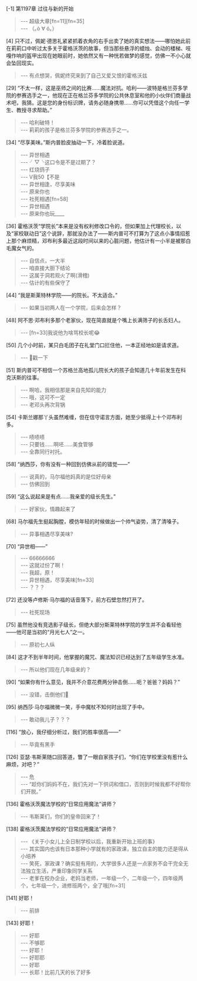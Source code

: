 
[-1] 第1197章 过往与新的开始
>--- 超级大章[fn=11][fn=35]<br>
>--- （｡ò ∀ ó｡）<br>

[4] 只不过，佩妮·德思礼紧紧抓着衣角的右手出卖了她的真实想法——哪怕她此前在莉莉口中听过太多关于霍格沃茨的故事，但当那些悬浮的蜡烛、会动的楼梯、吱嘎作响的盔甲出现在她眼前时，她依然又有一种恍若做梦的感觉，仿佛一不小心就会坠回现实。
>--- 有点想哭，佩妮终究来到了自己又爱又恨的霍格沃兹<br>

[29] “不太一样，这是巫师之间的比赛……魔法对抗。哈利——波特是格兰芬多学院的参赛选手之一，他现在正在格兰芬多学院的公共休息室和他的小伙伴们商量战术吧，我猜。这是您的身份标识牌，请务必随身携带……你可以凭借这个向任一学生、教授寻求帮助。”
>--- 哈利破特！<br>
>--- 莉莉的孩子是格兰芬多学院的参赛选手之一。<br>

[34] “尽享美味。”斯内普脸皮抽动一下，冷着脸说道。
>--- 异世相遇<br>
>--- ╯▽╰这口令是不是过期了？<br>
>--- 红烧鸽子<br>
>--- V我50【不是<br>
>--- 异世相逢，尽享美味<br>
>--- 原来你也<br>
>--- 社死相遇[fn=58]<br>
>--- 异世相遇<br>
>--- 原来你也玩____<br>

[36] 霍格沃茨“学院长”本来是没有权利修改口令的，但如果加上代理校长，以及“家校联动日”这个说辞，那就没办法了——斯内普可不打算为了这点小事情招惹上那个麻烦精，邓布利多最近这段时间以来的心脏问题，他估计有一小半是被那白毛魔女气的。
>--- 自信点，一大半<br>
>--- 咱直接大胆下结论<br>
>--- 这属于洞若观火了啊(滑稽)<br>
>--- 估计的有些保守了<br>

[44] “我是斯莱特林学院——的院长。不太适合。”
>--- 如果当初两人在一个学院，后来会怎样？<br>

[48] 阿不思·邓布利多那个老家伙，现在简直就是个嘴上长满筛子的长舌妇人。
>--- [fn=33]我说他为啥骂校长呢😂<br>

[50] 几个小时前，某只白毛团子在礼堂门口拦住他，一本正经地如是请求道。
>--- 🔪戳一下<br>

[51] 斯内普可不相信一个苏格兰高地孤儿院长大的孩子会知道几十年前发生在科克沃斯的往事。
>--- 啊哈，我相信那是来自先知的能力<br>
>--- 哦，这可不一定<br>
>--- 老邓头再次背锅<br>

[54] 卡斯兰娜那丫头虽然难缠，但在信守诺言方面，她至少抵得上十个邓布利多。
>--- 啧啧啧<br>
>--- 只要钱……啊呸……美食管够<br>
>--- 全靠同行衬托。<br>

[58] “纳西莎，你有没有一种回到仿佛从前的错觉——”
>--- 说真的，马尔福他妈真的是位好母亲<br>
>--- 仿佛回到<br>

[59] “这么说起来是有点……我亲爱的级长先生。”
>--- 好家伙，情趣起来了<br>

[68] 马尔福先生挺起胸膛，模仿年轻的时候做出一个帅气姿势，清了清嗓子。
>--- 异事相遇尽享美味?<br>

[70] “异世相——”
>--- 66666666<br>
>--- 这就过份了啊！<br>
>--- 我超，原！<br>
>--- 异世相遇，尽享美味[fn=33]<br>
>--- ？？？<br>

[72] 还没等卢修斯·马尔福的话音落下，前方石壁忽然打开了。
>--- 社死现场<br>

[75] 虽然他没有竞选影子级长，但绝大部分斯莱特林学院的学生并不会看轻他——他可是当初的“月光七人”之一。
>--- 原初七人纵<br>

[84] 这才不到半年时间，他掌握的魔咒、魔法知识已经达到了五年级学生水准。
>--- 所以他们现在几年级来的？<br>

[90] “如果你有什么意见，我并不介意花费两分钟击倒……呃？爸爸？妈妈？”
>--- 没错，击倒他们🐶<br>

[95] 纳西莎·马尔福微微一笑，手中魔杖不知何时出现了手中。
>--- 敢动我儿子？？？<br>

[116] “放心，我仔细分析过，我们的胜率很高——”
>--- 毕竟有黑手<br>

[126] 亚瑟·韦斯莱随口回答道，瞥了一眼自家孩子们，“你们在学校里没有惹什么麻烦，对吧？”
>--- 危<br>
>--- “趁你们妈妈不在，我们先对一下供词和借口，否则到时候我都不好帮你们开脱。”<br>

[136] 霍格沃茨魔法学校的“日常应用魔法”讲师？
>--- 韦斯莱们，你们的皇帝回来了！<br>

[138] 霍格沃茨魔法学校的“日常应用魔法”讲师？
>--- 《关于小女儿上全日制学校以后，我重新开始上班的事》<br>
>--- 其实国内也该有日本那种小学就有的家政课，独立自主的能力还是得从小培养<br>
>--- 笑死，家政课？确实挺有用的，大学很多人还是一点家务不会干完全无法独立生活，严重印象同学关系<br>
>--- 老爹在校办企业，老妈当老师，一年级一个，二年级一个，四年级两个，七年级一个，进修班两个，全了哦[fn=31]<br>

[141] 好耶！
>--- 前排<br>

[143] 好耶！
>--- 好耶<br>
>--- 不够耶<br>
>--- 好耶！<br>
>--- 好耶耶<br>
>--- 好耶<br>
>--- 长耶！比前几天的长了好多<br>
